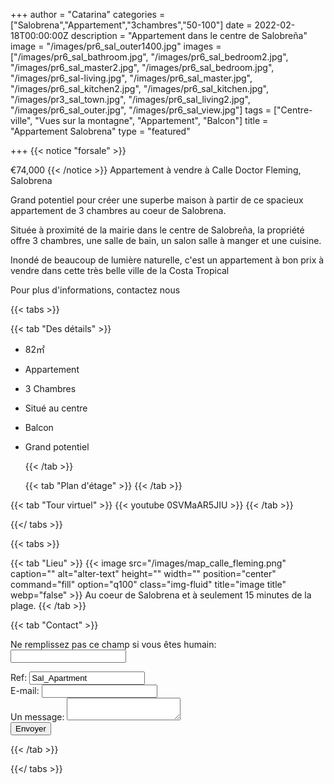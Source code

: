 +++
author = "Catarina"
categories = ["Salobrena","Appartement","3chambres","50-100"]
date = 2022-02-18T00:00:00Z
description = "Appartement dans le centre de Salobreña"
image = "/images/pr6_sal_outer1400.jpg"
images = ["/images/pr6_sal_bathroom.jpg", "/images/pr6_sal_bedroom2.jpg", "/images/pr6_sal_master2.jpg", "/images/pr6_sal_bedroom.jpg", "/images/pr6_sal-living.jpg", "/images/pr6_sal_master.jpg", "/images/pr6_sal_kitchen2.jpg", "/images/pr6_sal_kitchen.jpg", "/images/pr3_sal_town.jpg", "/images/pr6_sal_living2.jpg", "/images/pr6_sal_outer.jpg", "/images/pr6_sal_view.jpg"]
tags = ["Centre-ville", "Vues sur la montagne", "Appartement", "Balcon"]
title = "Appartement Salobrena"
type = "featured"

+++
{{< notice "forsale" >}}

€74,000 {{< /notice >}} Appartement à vendre à Calle Doctor Fleming, Salobrena

Grand potentiel pour créer une superbe maison à partir de ce spacieux appartement de 3 chambres au coeur de Salobrena.

Située à proximité de la mairie dans le centre de Salobreña, la propriété offre 3 chambres, une salle de bain, un salon salle à manger et une cuisine.

Inondé de beaucoup de lumière naturelle, c'est un appartement à bon prix à vendre dans cette très belle ville de la Costa Tropical

Pour plus d'informations, contactez nous

{{< tabs >}}

{{< tab "Des détails" >}}

* 82&#x33A1;
* Appartement
* 3 Chambres
* Situé au centre
* Balcon
* Grand potentiel

  {{< /tab >}}

  {{< tab "Plan d'étage" >}}  {{< /tab >}}

{{< tab "Tour virtuel" >}} {{< youtube 0SVMaAR5JIU >}} {{< /tab >}}

{{</ tabs >}}

{{< tabs >}}

{{< tab "Lieu" >}} {{< image src="/images/map_calle_fleming.png" caption="" alt="alter-text" height="" width="" position="center" command="fill" option="q100" class="img-fluid" title="image title" webp="false" >}} Au coeur de Salobrena et à seulement 15 minutes de la plage. {{< /tab >}}

{{< tab "Contact" >}} <form name="propertyContact" method="POST" netlify-honeypot="bot-field" data-netlify="true">
<div class="form-group">
<p class="hidden"><label>Ne remplissez pas ce champ si vous êtes humain: <input name="bot-field" /></label></p>
</div>
<div class="form-group">
<label>Ref: <input name="property-ref" class="form-control" value="Sal_Apartment" readonly/></label>
</div>
<div class="form-group">
<label>E-mail: <input type="text" class="form-control" name="email" /></label>
</div>
<div class="form-group">
<label>Un message: </label> <textarea name="message" class="form-control"></textarea>
</div>
<button type="submit" class="btn btn-primary">Envoyer</button>
</form> {{< /tab >}}

{{</ tabs >}}